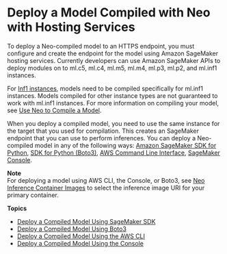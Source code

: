 # Deploy a Model Compiled with Neo with Hosting Services<a name="neo-deployment-hosting-services"></a>

To deploy a Neo\-compiled model to an HTTPS endpoint, you must configure and create the endpoint for the model using Amazon SageMaker hosting services\. Currently developers can use Amazon SageMaker APIs to deploy modules on to ml\.c5, ml\.c4, ml\.m5, ml\.m4, ml\.p3, ml\.p2, and ml\.inf1 instances\.

For [Inf1 instances](http://aws.amazon.com/ec2/instance-types/inf1/), models need to be compiled specifically for ml\.inf1 instances\. Models compiled for other instance types are not guaranteed to work with ml\.inf1 instances\. For more information on compiling your model, see [Use Neo to Compile a Model](neo-job-compilation.md)\.

When you deploy a compiled model, you need to use the same instance for the target that you used for compilation\. This creates an SageMaker endpoint that you can use to perform inferences\. You can deploy a Neo\-compiled model in any of the following ways: [Amazon SageMaker SDK for Python](https://sagemaker.readthedocs.io/en/stable/), [SDK for Python \(Boto3\)](https://boto3.amazonaws.com/v1/documentation/api/latest/index.html), [AWS Command Line Interface](https://docs.aws.amazon.com/cli/latest/reference/), [SageMaker Console](https://console.aws.amazon.com/sagemaker/)\. 

**Note**  
 For deploying a model using AWS CLI, the Console, or Boto3, see [Neo Inference Container Images](https://docs.aws.amazon.com/sagemaker/latest/dg/neo-deployment-hosting-services-container-images.html) to select the inference image URI for your primary container\. 

**Topics**
+ [Deploy a Compiled Model Using SageMaker SDK](neo-deployment-hosting-services-sdk.md)
+ [Deploy a Compiled Model Using Boto3](neo-deployment-hosting-services-boto3.md)
+ [Deploy a Compiled Model Using the AWS CLI](neo-deployment-hosting-services-cli.md)
+ [Deploy a Compiled Model Using the Console](neo-deployment-hosting-services-console.md)